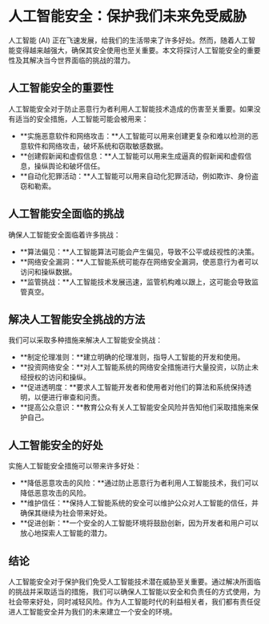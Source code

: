 # 人工智能安全：保护我们未来免受威胁

人工智能 (AI) 正在飞速发展，给我们的生活带来了许多好处。然而，随着人工智能变得越来越强大，确保其安全使用也至关重要。本文将探讨人工智能安全的重要性及其解决当今世界面临的挑战的潜力。

## 人工智能安全的重要性

人工智能安全对于防止恶意行为者利用人工智能技术造成的伤害至关重要。如果没有适当的安全措施，人工智能可能会被用来：

- **实施恶意软件和网络攻击：**人工智能可以用来创建更复杂和难以检测的恶意软件和网络攻击，破坏系统和窃取敏感数据。
- **创建假新闻和虚假信息：**人工智能可以用来生成逼真的假新闻和虚假信息，操纵舆论和破坏信任。
- **自动化犯罪活动：**人工智能可以用来自动化犯罪活动，例如欺诈、身份盗窃和勒索。

## 人工智能安全面临的挑战

确保人工智能安全面临着许多挑战：

- **算法偏见：**人工智能算法可能会产生偏见，导致不公平或歧视性的决策。
- **网络安全漏洞：**人工智能系统可能存在网络安全漏洞，使恶意行为者可以访问和操纵数据。
- **监管挑战：**人工智能技术发展迅速，监管机构难以跟上，这可能会导致监管真空。

## 解决人工智能安全挑战的方法

我们可以采取多种措施来解决人工智能安全挑战：

- **制定伦理准则：**建立明确的伦理准则，指导人工智能的开发和使用。
- **投资网络安全：**对人工智能系统的网络安全措施进行大量投资，以防止未经授权的访问和操纵。
- **促进透明度：**要求人工智能开发者和使用者对他们的算法和系统保持透明，以便进行审查和问责。
- **提高公众意识：**教育公众有关人工智能安全风险并告知他们采取措施来保护自己。

## 人工智能安全的好处

实施人工智能安全措施可以带来许多好处：

- **降低恶意攻击的风险：**通过防止恶意行为者利用人工智能技术，我们可以降低恶意攻击的风险。
- **维护信任：**保持人工智能系统的安全可以维护公众对人工智能的信任，并确保其继续为社会带来好处。
- **促进创新：**一个安全的人工智能环境将鼓励创新，因为开发者和用户可以放心地探索人工智能的潜力。

## 结论

人工智能安全对于保护我们免受人工智能技术潜在威胁至关重要。通过解决所面临的挑战并采取适当的措施，我们可以确保人工智能以安全和负责任的方式使用，为社会带来好处，同时减轻风险。作为人工智能时代的利益相关者，我们都有责任促进人工智能安全并为我们的未来建立一个安全的环境。
